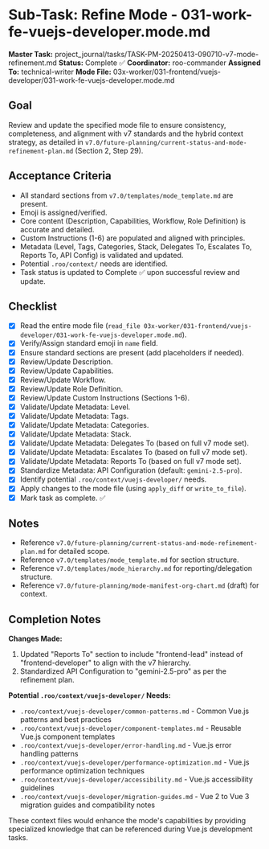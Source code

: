 # Sub-Task: Refine Mode - 031-work-fe-vuejs-developer.mode.md

**Master Task:** project_journal/tasks/TASK-PM-20250413-090710-v7-mode-refinement.md
**Status:** Complete ✅
**Coordinator:** roo-commander
**Assigned To:** technical-writer
**Mode File:** 03x-worker/031-frontend/vuejs-developer/031-work-fe-vuejs-developer.mode.md

## Goal
Review and update the specified mode file to ensure consistency, completeness, and alignment with v7 standards and the hybrid context strategy, as detailed in `v7.0/future-planning/current-status-and-mode-refinement-plan.md` (Section 2, Step 29).

## Acceptance Criteria
- All standard sections from `v7.0/templates/mode_template.md` are present.
- Emoji is assigned/verified.
- Core content (Description, Capabilities, Workflow, Role Definition) is accurate and detailed.
- Custom Instructions (1-6) are populated and aligned with principles.
- Metadata (Level, Tags, Categories, Stack, Delegates To, Escalates To, Reports To, API Config) is validated and updated.
- Potential `.roo/context/` needs are identified.
- Task status is updated to Complete ✅ upon successful review and update.

## Checklist
- [x] Read the entire mode file (`read_file 03x-worker/031-frontend/vuejs-developer/031-work-fe-vuejs-developer.mode.md`).
- [x] Verify/Assign standard emoji in `name` field.
- [x] Ensure standard sections are present (add placeholders if needed).
- [x] Review/Update Description.
- [x] Review/Update Capabilities.
- [x] Review/Update Workflow.
- [x] Review/Update Role Definition.
- [x] Review/Update Custom Instructions (Sections 1-6).
- [x] Validate/Update Metadata: Level.
- [x] Validate/Update Metadata: Tags.
- [x] Validate/Update Metadata: Categories.
- [x] Validate/Update Metadata: Stack.
- [x] Validate/Update Metadata: Delegates To (based on full v7 mode set).
- [x] Validate/Update Metadata: Escalates To (based on full v7 mode set).
- [x] Validate/Update Metadata: Reports To (based on full v7 mode set).
- [x] Standardize Metadata: API Configuration (default: `gemini-2.5-pro`).
- [x] Identify potential `.roo/context/vuejs-developer/` needs.
- [x] Apply changes to the mode file (using `apply_diff` or `write_to_file`).
- [x] Mark task as complete. ✅

## Notes
*   Reference `v7.0/future-planning/current-status-and-mode-refinement-plan.md` for detailed scope.
*   Reference `v7.0/templates/mode_template.md` for section structure.
*   Reference `v7.0/templates/mode_hierarchy.md` for reporting/delegation structure.
*   Reference `v7.0/future-planning/mode-manifest-org-chart.md` (draft) for context.

## Completion Notes

**Changes Made:**
1. Updated "Reports To" section to include "frontend-lead" instead of "frontend-developer" to align with the v7 hierarchy.
2. Standardized API Configuration to "gemini-2.5-pro" as per the refinement plan.

**Potential `.roo/context/vuejs-developer/` Needs:**
- `.roo/context/vuejs-developer/common-patterns.md` - Common Vue.js patterns and best practices
- `.roo/context/vuejs-developer/component-templates.md` - Reusable Vue.js component templates
- `.roo/context/vuejs-developer/error-handling.md` - Vue.js error handling patterns
- `.roo/context/vuejs-developer/performance-optimization.md` - Vue.js performance optimization techniques
- `.roo/context/vuejs-developer/accessibility.md` - Vue.js accessibility guidelines
- `.roo/context/vuejs-developer/migration-guides.md` - Vue 2 to Vue 3 migration guides and compatibility notes

These context files would enhance the mode's capabilities by providing specialized knowledge that can be referenced during Vue.js development tasks.